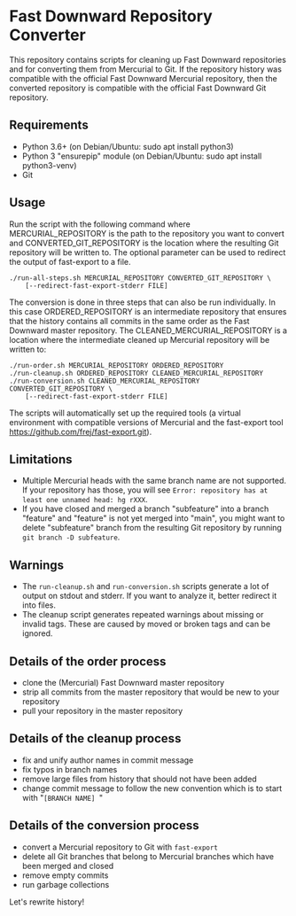 # Fast Downward Repository Converter

This repository contains scripts for cleaning up Fast Downward repositories
and for converting them from Mercurial to Git. If the repository history was
compatible with the official Fast Downward Mercurial repository, then the converted
repository is compatible with the official Fast Downward Git repository.

## Requirements
  - Python 3.6+ (on Debian/Ubuntu: sudo apt install python3)
  - Python 3 "ensurepip" module (on Debian/Ubuntu: sudo apt install python3-venv)
  - Git

## Usage
  Run the script with the following command where MERCURIAL_REPOSITORY is the path to the 
  repository you want to convert and CONVERTED_GIT_REPOSITORY is the location where the
  resulting Git repository will be written to. The optional parameter can be used to 
  redirect the output of fast-export to a file.

    ./run-all-steps.sh MERCURIAL_REPOSITORY CONVERTED_GIT_REPOSITORY \
        [--redirect-fast-export-stderr FILE]

  The conversion is done in three steps that can also be run individually. In this case
  ORDERED_REPOSITORY is an intermediate repository that ensures that the history
  contains all commits in the same order as the Fast Downward master repository.
  The CLEANED_MERCURIAL_REPOSITORY is a location where the intermediate cleaned
   up Mercurial repository will be written to:
  
    ./run-order.sh MERCURIAL_REPOSITORY ORDERED_REPOSITORY
    ./run-cleanup.sh ORDERED_REPOSITORY CLEANED_MERCURIAL_REPOSITORY
    ./run-conversion.sh CLEANED_MERCURIAL_REPOSITORY CONVERTED_GIT_REPOSITORY \
        [--redirect-fast-export-stderr FILE]

The scripts will automatically set up the required tools (a virtual
environment with compatible versions of Mercurial and the fast-export tool
https://github.com/frej/fast-export.git).

## Limitations
- Multiple Mercurial heads with the same branch name are not supported. If your
  repository has those, you will see
  `Error: repository has at least one unnamed head: hg rXXX`.
- If you have closed and merged a branch "subfeature" into a branch "feature"
  and "feature" is not yet merged into "main", you might want to delete "subfeature"
  branch from the resulting Git repository by running `git branch -D subfeature`.

## Warnings
- The `run-cleanup.sh` and `run-conversion.sh` scripts generate a lot of output 
  on stdout and stderr. If you want to analyze it, better redirect it into files.
- The cleanup script generates repeated warnings about missing or invalid tags.
  These are caused by moved or broken tags and can be ignored.

## Details of the order process
- clone the (Mercurial) Fast Downward master repository
- strip all commits from the master repository that would be new to your
  repository
- pull your repository in the master repository

## Details of the cleanup process
- fix and unify author names in commit message
- fix typos in branch names
- remove large files from history that should not have been added
- change commit message to follow the new convention which is to start with
"`[BRANCH NAME] `"

## Details of the conversion process
- convert a Mercurial repository to Git with `fast-export`
- delete all Git branches that belong to Mercurial branches which have been
  merged and closed
- remove empty commits
- run garbage collections


Let's rewrite history!
